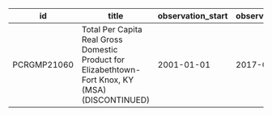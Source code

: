 | id          | title                                                                                             | observation_start   | observation_end   |
|-------------|---------------------------------------------------------------------------------------------------|---------------------|-------------------|
| PCRGMP21060 | Total Per Capita Real Gross Domestic Product for Elizabethtown-Fort Knox, KY (MSA) (DISCONTINUED) | 2001-01-01          | 2017-01-01        |